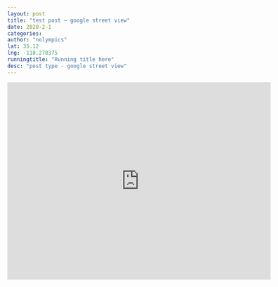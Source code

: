 ```yaml
---
layout: post
title: "test post – google street view"
date: 2020-2-1
categories: 
author: "nolympics"
lat: 35.12
lng: -118.270375
runningtitle: "Running title here"
desc: "post type - google street view"
---
```

<iframe src="https://www.google.com/maps/embed?pb=!4v1581049416247!6m8!1m7!1sdAb9ClYrfdS3OyuSCSxCbA!2m2!1d34.15136449724159!2d-118.1605995484992!3f128.1044410627899!4f0!5f0.7820865974627469" width="600" height="450" frameborder="0" style="border:0;" allowfullscreen=""></iframe>